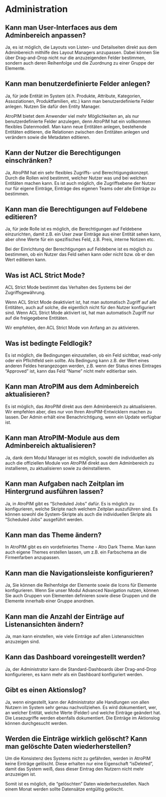 # Administration

  

## Kann man User-Interfaces aus dem Adminbereich anpassen?

Ja, es ist möglich, die Layouts von Listen- und Detailseiten direkt aus dem Adminbereich mithilfe des Layout Managers anzupassen. Dabei können Sie über Drag-and-Drop nicht nur die anzuzeigenden Felder bestimmen, sondern auch deren Reihenfolge und die Zuordnung zu einer Gruppe der Elemente.


## Kann man benutzerdefinierte Felder anlegen?

Ja, für jede Entität im System (d.h. Produkte, Attribute, Kategorien, Assoziationen, Produktfamilien, etc.) kann man benutzerdefinierte Felder anlegen. Nutzen Sie dafür den Entity Manager.

AtroPIM bietet dem Anwender viel mehr Möglichkeiten an, als nur benutzerdefinierte Felder anzulegen, denn AtroPIM hat ein vollkommen flexibles Datenmodell. Man kann neue Entitäten anlegen, bestehende Entitäten editieren, die Relationen zwischen den Entitäten anlegen und verändern sowie die Metadaten editieren.


## Kann der Nutzer die Berechtigungen einschränken?

Ja, AtroPIM hat ein sehr flexibles Zugriffs- und Berechtigungskonzept. Durch die Rollen wird bestimmt, welcher Nutzer was und bei welchen Entitäten machen kann. Es ist auch möglich, die Zugriffsebene der Nutzer nur für eigene Einträge, Einträge des eigenen Teams oder alle Einträge zu bestimmen.

  

## Kann man die Berechtigungen auf Feldebene editieren?

Ja, für jede Rolle ist es möglich, die Berechtigungen auf Feldebene einzurichten, damit z.B. ein User zwar Einträge aus einer Entität sehen kann, aber ohne Werte für ein spezifisches Feld, z.B. Preis, interne Notizen etc.

Bei der Einrichtung der Berechtigungen auf Feldebene ist es möglich zu bestimmen, ob ein Nutzer das Feld sehen kann oder nicht bzw. ob er den Wert editieren kann.



## Was ist ACL Strict Mode?

ACL Strict Mode bestimmt das Verhalten des Systems bei der Zugriffsgewährung.

Wenn ACL Strict Mode deaktiviert ist, hat man automatisch Zugriff auf alle Entitäten, auch auf solche, die eigentlich nicht für den Nutzer konfiguriert sind. Wenn ACL Strict Mode aktiviert ist, hat man automatisch Zugriff nur auf die freigegebene Entitäten.

Wir empfehlen, den ACL Strict Mode von Anfang an zu aktivieren.



## Was ist bedingte Feldlogik?

Es ist möglich, die Bedingungen einzustellen, ob ein Feld sichtbar, read-only oder ein Pflichtfeld sein sollte. Als Bedingung kann z.B. der Wert eines anderen Feldes herangezogen werden, z.B. wenn der Status eines Eintrages “Approved” ist, kann das Feld “Name” nicht mehr editierbar sein.

  

## Kann man AtroPIM aus dem Adminbereich aktualisieren?

Es ist möglich, das AtroPIM direkt aus dem Adminbereich zu aktualisieren. Wir empfehlen aber, dies nur von Ihren AtroPIM-Entwicklern machen zu lassen. Der Admin erhält eine Benachrichtigung, wenn ein Update verfügbar ist.



## Kann man AtroPIM-Module aus dem Adminbereich aktualisieren?

Ja, dank dem Modul Manager ist es möglich, sowohl die individuellen als auch die offiziellen Module von AtroPIM direkt aus dem Adminbereich zu installieren, zu aktualisieren  sowie zu deinstallieren.
  

## Kann man Aufgaben nach Zeitplan im Hintergrund ausführen lassen?

Ja, in AtroPIM gibt es “Scheduled Jobs” dafür. Es is möglich zu konfigurieren, welche Skripte nach welchem Zeitplan auszuführen sind. Es können sowohl die System-Skripte als auch die individuellen Skripte als “Scheduled Jobs” ausgeführt werden.

  

## Kann man das Theme ändern?

In AtroPIM gibt es ein vordefiniertes Theme - Atro Dark Theme. Man kann auch eigene Themes erstellen lassen, um z.B. ein Farbschema an die Firmenfarben anzupassen.

  
## Kann man die Navigationsleiste konfigurieren?

Ja, Sie können die Reihenfolge der Elemente sowie die Icons für Elemente konfigurieren. Wenn Sie unser Modul Advanced Navigation nutzen, können Sie auch Gruppen von Elementen definieren sowie diese Gruppen und die Elemente innerhalb einer Gruppe anordnen.

  

## Kann man die Anzahl der Einträge auf Listenansichten ändern?

Ja, man kann einstellen, wie viele Einträge auf allen Listenansichten anzuzeigen sind.

  

## Kann das Dashboard voreingestellt werden?

Ja, der Administrator kann die Standard-Dashboards über Drag-and-Drop konfigurieren, es kann mehr als ein Dashboard konfiguriert werden.

  

## Gibt es einen Aktionslog?

Ja, wenn eingestellt, kann der Administrator alle Handlungen von allen Nutzern im System sehr genau nachvollziehen. Es wird dokumentiert, wer, an welcher Entität, welche Werte (Felder) und welche Einträge geändert hat. Die Lesezugriffe werden ebenfalls dokumentiert. Die Einträge im Aktionslog können durchgesucht werden.

  

## Werden die Einträge wirklich gelöscht? Kann man gelöschte Daten wiederherstellen?

Um die Konsistenz des Systems nicht zu gefährden, werden in AtroPIM keine Einträge gelöscht. Diese erhalten nur eine Eigenschaft “isDeleted”, damit das System weiß, dass dieser Eintrag den Nutzern nicht mehr anzuzeigen ist.

Somit ist es möglich, die “gelöschten” Daten wiederherzustellen. Nach einem Monat werden sollte Datensätze entgültig gelöscht. 
